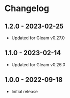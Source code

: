 # Changelog

## 1.2.0 - 2023-02-25

- Updated for Gleam v0.27.0

## 1.1.0 - 2023-02-14

- Updated for Gleam v0.26.0

## 1.0.0 - 2022-09-18

- Initial release
